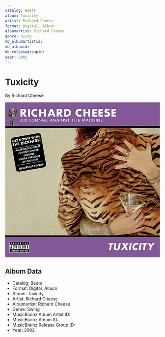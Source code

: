 ```yaml
---
catalog: Beets
album: Tuxicity
artist: Richard Cheese
format: Digital, Album
albumartist: Richard Cheese
genre: Swing
mb_albumartistid: 
mb_albumid: 
mb_releasegroupid: 
year: 2002
---
```


# Tuxicity

By Richard Cheese

![](../../assets/beetscovers/Richard_Cheese-Tuxicity.jpg)

## Album Data

- Catalog: Beets
- Format: Digital, Album
- Album: Tuxicity
- Artist: Richard Cheese
- Albumartist: Richard Cheese
- Genre: Swing
- MusicBrainz Album Artist ID: 
- MusicBrainz Album ID: 
- MusicBrainz Release Group ID: 
- Year: 2002


